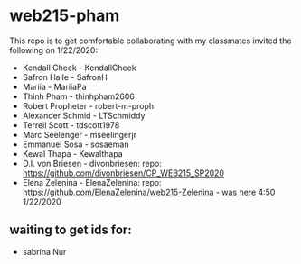 # web215-pham
This repo is to get comfortable collaborating with my classmates
invited the following on 1/22/2020:
- Kendall Cheek - KendallCheek
- Safron Haile - SafronH
- Mariia - MariiaPa
- Thinh Pham - thinhpham2606
- Robert Propheter - robert-m-proph
- Alexander Schmid - LTSchmiddy
- Terrell Scott - tdscott1978
- Marc Seelenger - mseelingerjr
- Emmanuel Sosa - sosaeman
- Kewal Thapa - Kewalthapa
- D.I. von Briesen - divonbriesen: repo: https://github.com/divonbriesen/CP_WEB215_SP2020
- Elena Zelenina - ElenaZelenina: repo: https://github.com/ElenaZelenina/web215-Zelenina - was here 4:50 1/22/2020
## waiting to get ids for:
- sabrina Nur
